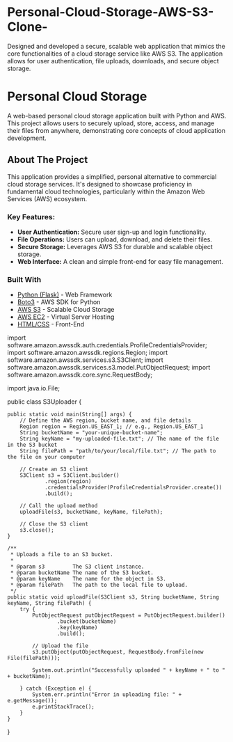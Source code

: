 # Personal-Cloud-Storage-AWS-S3-Clone-
Designed and developed a secure, scalable web application that mimics the core functionalities of a cloud storage service like AWS S3. The application allows for user authentication, file uploads, downloads, and secure object storage. 
# Personal Cloud Storage

A web-based personal cloud storage application built with Python and AWS. This project allows users to securely upload, store, access, and manage their files from anywhere, demonstrating core concepts of cloud application development.

## About The Project

This application provides a simplified, personal alternative to commercial cloud storage services. It's designed to showcase proficiency in fundamental cloud technologies, particularly within the Amazon Web Services (AWS) ecosystem.

### Key Features:
*   **User Authentication:** Secure user sign-up and login functionality.
*   **File Operations:** Users can upload, download, and delete their files.
*   **Secure Storage:** Leverages AWS S3 for durable and scalable object storage.
*   **Web Interface:** A clean and simple front-end for easy file management.

### Built With

*   [Python (Flask)](https://flask.palletsprojects.com/) - Web Framework
*   [Boto3](https://boto3.amazonaws.com/v1/documentation/api/latest/index.html) - AWS SDK for Python
*   [AWS S3](https://aws.amazon.com/s3/) - Scalable Cloud Storage
*   [AWS EC2](https://aws.amazon.com/ec2/) - Virtual Server Hosting
*   [HTML/CSS](https://developer.mozilla.org/en-US/docs/Web/HTML) - Front-End


import software.amazon.awssdk.auth.credentials.ProfileCredentialsProvider;
import software.amazon.awssdk.regions.Region;
import software.amazon.awssdk.services.s3.S3Client;
import software.amazon.awssdk.services.s3.model.PutObjectRequest;
import software.amazon.awssdk.core.sync.RequestBody;

import java.io.File;

public class S3Uploader {

    public static void main(String[] args) {
        // Define the AWS region, bucket name, and file details
        Region region = Region.US_EAST_1; // e.g., Region.US_EAST_1
        String bucketName = "your-unique-bucket-name";
        String keyName = "my-uploaded-file.txt"; // The name of the file in the S3 bucket
        String filePath = "path/to/your/local/file.txt"; // The path to the file on your computer

        // Create an S3 client
        S3Client s3 = S3Client.builder()
                .region(region)
                .credentialsProvider(ProfileCredentialsProvider.create())
                .build();

        // Call the upload method
        uploadFile(s3, bucketName, keyName, filePath);

        // Close the S3 client
        s3.close();
    }

    /**
     * Uploads a file to an S3 bucket.
     *
     * @param s3         The S3 client instance.
     * @param bucketName The name of the S3 bucket.
     * @param keyName    The name for the object in S3.
     * @param filePath   The path to the local file to upload.
     */
    public static void uploadFile(S3Client s3, String bucketName, String keyName, String filePath) {
        try {
            PutObjectRequest putObjectRequest = PutObjectRequest.builder()
                    .bucket(bucketName)
                    .key(keyName)
                    .build();

            // Upload the file
            s3.putObject(putObjectRequest, RequestBody.fromFile(new File(filePath)));

            System.out.println("Successfully uploaded " + keyName + " to " + bucketName);

        } catch (Exception e) {
            System.err.println("Error in uploading file: " + e.getMessage());
            e.printStackTrace();
        }
    }
}








